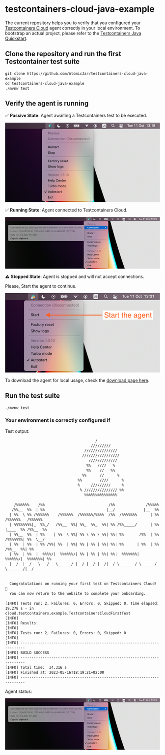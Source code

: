 # testcontainers-cloud-java-example

The current repository helps you to verify that you configured your [Testcontainers Cloud][tcc] agent correctly in your local environment.
To bootstrap an actual project, please refer to the [Testcontainers Java Quickstart](https://github.com/testcontainers/testcontainers-java-spring-boot-quickstart).

## Clone the repository and run the first Testcontainer test suite

```
git clone https://github.com/AtomicJar/testcontainers-cloud-java-example
cd testcontainers-cloud-java-example
./mvnw test
```

## Verify the agent is running

✅ __Passive State__: Agent awaiting a Testcontainers test to be executed.

![agent-running](./docs/passive-connection.png)

✅ __Running State__: Agent connected to Testcontainers Cloud.

![agent-running](./docs/active-connection.png)

⚠️ __Stopped State__: Agent is stopped and will not accept connections.

Please, Start the agent to continue.

![agent-stopped](./docs/stopped.png)

To download the agent for local usage, check the [download page here][tcc-download].

## Run the test suite

`./mvnw test`

### Your environment is correctly configured if

Test output:

```shell
                                         /
                                       /////////
                                    ///////////////
                                   /////////////////
                                      /////////////
                                     %%   ////   %
                                     %%    //   %%
                                   %%      //      %
                                 %%        ////      %
                                 %     /////////     %
                                  % /////////////// %%
                                    %%%%%%%%%%%%%%%

    /%%%%%%    /%%                             /%%              /%%%%%
   /%%__  %%  | %%                            |__/             |__  %%
  | %%  \ %% /%%%%%%    /%%%%%%  /%%%%%%/%%%%  /%%  /%%%%%%%      | %%  /%%%%%%   /%%%%%%
  | %%%%%%%%|_  %%_/   /%%__  %%| %%_  %%_  %%| %% /%%_____/      | %% |____  %% /%%__  %%
  | %%__  %%  | %%    | %%  \ %%| %% \ %% \ %%| %%| %%       /%%  | %%  /%%%%%%%| %%  \__/
  | %%  | %%  | %% /%%| %%  | %%| %% | %% | %%| %%| %%      | %%  | %% /%%__  %%| %%
  | %%  | %%  |  %%%%/|  %%%%%%/| %% | %% | %%| %%|  %%%%%%%|  %%%%%%/|  %%%%%%%| %%
  |__/  |__/   \___/   \______/ |__/ |__/ |__/|__/ \_______/ \______/  \_______/|__/


  Congratulations on running your first test on Testcontainers Cloud! 🎉
  You can now return to the website to complete your onboarding.

[INFO] Tests run: 2, Failures: 0, Errors: 0, Skipped: 0, Time elapsed: 19.278 s - in cloud.testcontainers.example.TestcontainersCloudFirstTest
[INFO]
[INFO] Results:
[INFO]
[INFO] Tests run: 2, Failures: 0, Errors: 0, Skipped: 0
[INFO]
[INFO] ------------------------------------------------------------------------
[INFO] BUILD SUCCESS
[INFO] ------------------------------------------------------------------------
[INFO] Total time:  34.316 s
[INFO] Finished at: 2023-05-16T18:19:21+02:00
[INFO] ------------------------------------------------------------------------
```

Agent status:

![agent-running](./docs/active-connection.png)

[tcc]: https://testcontainers.cloud/
[tcc-download]: https://app.testcontainers.cloud/start/download?mode=update
